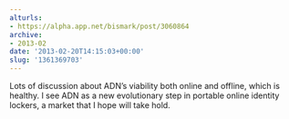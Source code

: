 ```yaml
---
alturls:
- https://alpha.app.net/bismark/post/3060864
archive:
- 2013-02
date: '2013-02-20T14:15:03+00:00'
slug: '1361369703'
---
```


Lots of discussion about ADN’s viability both online and offline, which is healthy. I see ADN as a new evolutionary step in portable online identity lockers, a market that I hope will take hold.
